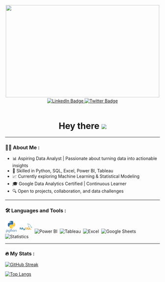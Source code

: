 <div id="header" align="center">
  <img src="https://media2.giphy.com/media/v1.Y2lkPTc5MGI3NjExeWNpN250aTNpbjc5eXN0MzNveGtrMTRkZ3hvZ2g0eW5nNGEwcmEwMSZlcD12MV9pbnRlcm5hbF9naWZfYnlfaWQmY3Q9Zw/wd9lhEQy2ZqQ8/giphy.gif" width="500" height = "300"/>
</div>
<div id="badges" align="center">
  <a href="https://www.linkedin.com/in/shahidbhatt07">
    <img src="https://img.shields.io/badge/LinkedIn-blue?style=for-the-badge&logo=linkedin&logoColor=white" alt="LinkedIn Badge"/>
  </a>
  <a href="https://twitter.com/ShahidBhat01">
    <img src="https://img.shields.io/badge/Twitter-blue?style=for-the-badge&logo=twitter&logoColor=white" alt="Twitter Badge"/>
  </a>
</div>
<div id="badges" align= "center"><img src="https://komarev.com/ghpvc/?username=Shahidbhatt07&style=flat-square&color=blue" alt=""/>
  
<h1>
  Hey there
  <img src="https://media.giphy.com/media/hvRJCLFzcasrR4ia7z/giphy.gif" width="30px" />
</h1>
</div>

---

### :man_technologist: About Me :

-  📊 Aspiring Data Analyst | Passionate about turning data into actionable insights
-  🧠 Skilled in Python, SQL, Excel, Power BI, Tableau
-  📈 Currently exploring Machine Learning & Statistical Modeling
-  🎓 Google Data Analytics Certified | Continuous Learner
-  🔍 Open to projects, collaboration, and data challenges
  
---

### :hammer_and_wrench: Languages and Tools :

<div>
  <img src="https://github.com/devicons/devicon/blob/master/icons/python/python-original-wordmark.svg" title="Python" alt="Python" width="40" height="40"/>&nbsp;
  <img src="https://github.com/devicons/devicon/blob/master/icons/mysql/mysql-original-wordmark.svg" title="SQL" alt="SQL" width="40" height="40"/>&nbsp;
  <img src="https://upload.wikimedia.org/wikipedia/commons/c/cf/New_Power_BI_Logo.svg" title="Power BI" alt="Power BI" width="40" height="40"/>&nbsp;
  <img src="https://upload.wikimedia.org/wikipedia/commons/4/4b/Tableau_Logo.png" title="Tableau" alt="Tableau" width="100" height="40"/>&nbsp;
  <img src="https://img.icons8.com/color/48/microsoft-excel-2019--v1.png" title="Excel" alt="Excel" width="40" height="40"/>&nbsp;
  <img src="https://img.icons8.com/color/48/google-sheets.png" title="Google Sheets" alt="Google Sheets" width="40" height="40"/>&nbsp;
  <img src="https://img.icons8.com/ios-filled/50/combo-chart--v1.png" title="Statistics" alt="Statistics" width="40" height="40"/>&nbsp;
</div>

---

### :fire: My Stats :

[![GitHub Streak](http://github-readme-streak-stats.herokuapp.com?user=Shahidbhatt07&theme=dark&background=000000)](https://git.io/streak-stats)

[![Top Langs](https://github-readme-stats.vercel.app/api/top-langs/?username=Shahidbhatt07&layout=compact&theme=vision-friendly-dark)](https://github.com/anuraghazra/github-readme-stats)

